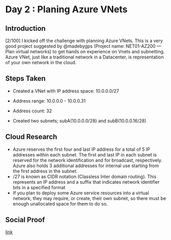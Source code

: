 <!-- This template removes the micro tutorial for a quicker post and removes images for a full template check out the 000-DAY-ARTICLE-LONG-TEMPLATE.MD-->

# Day 2 : Planing Azure VNets

## Introduction

[2/100] I kicked off the challenge with planning Azure VNets. This is a very good project suggested by @madebygps (Project name: NET01-AZ200 — Plan virtual networks) to get hands on experience on Vnets and subnetting.
Azure VNet, just like a traditional network in a Datacenter, is representation of your own network in the cloud.

## Steps Taken
- Created a VNet with IP address space: 10.0.0.0/27

- Address range: 10.0.0.0 - 10.0.0.31

- Address count: 32

- Created two subnets; subA(10.0.0.0/28) and subB(10.0.0.16/28)

## Cloud Research
- Azure reserves the first four and last IP address for a total of 5 IP addresses within each subnet.
  The first and last IP in each subnet is reserved for the network identification and for broadcast, respectively. 
  Azure also holds 3 additional addresses for internal use starting from the first address in the subnet.
- /27 is known as CIDR notation (Classless Inter domain routing). This represents an IP address and a suffix that indicates network identifier bits in a specified    format
- If you plan to deploy some Azure service resources into a virtual network, they may require, or create, their own subnet, so there must be enough unallocated       space for them to do so.

## Social Proof

[link](link)
